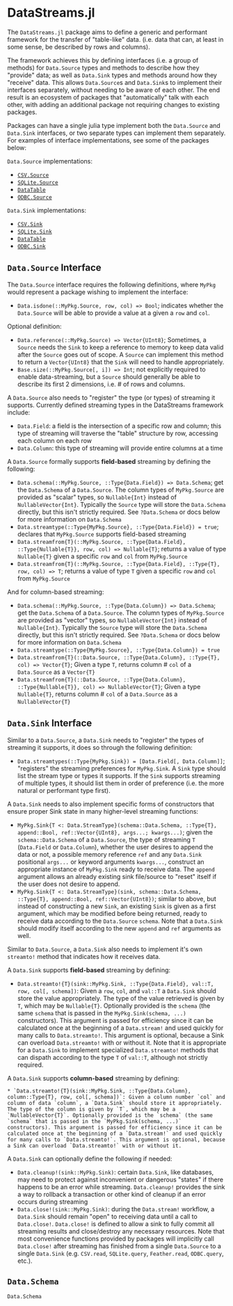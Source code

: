 # DataStreams.jl

The `DataStreams.jl` package aims to define a generic and performant framework for the transfer of "table-like" data. (i.e. data that can, at least in some sense, be described by rows and columns).

The framework achieves this by defining interfaces (i.e. a group of methods) for `Data.Source` types and methods to describe how they "provide" data; as well as `Data.Sink` types and methods around how they "receive" data. This allows `Data.Source`s and `Data.Sink`s to implement their interfaces separately, without needing to be aware of each other. The end result is an ecosystem of packages that "automatically" talk with each other, with adding an additional package not requiring changes to existing packages.

Packages can have a single julia type implement both the `Data.Source` and `Data.Sink` interfaces, or two separate types can implement them separately. For examples of interface implementations, see some of the packages below:

`Data.Source` implementations:
  * [`CSV.Source`](https://github.com/JuliaData/CSV.jl/blob/master/src/Source.jl)
  * [`SQLite.Source`](https://github.com/JuliaDB/SQLite.jl/blob/master/src/Source.jl)
  * [`DataTable`](https://github.com/JuliaData/DataStreams.jl/blob/master/src/DataStreams.jl#L251)
  * [`ODBC.Source`](https://github.com/JuliaDB/ODBC.jl/blob/master/src/Source.jl)

`Data.Sink` implementations:
  * [`CSV.Sink`](https://github.com/JuliaData/CSV.jl/blob/master/src/Sink.jl)
  * [`SQLite.Sink`](https://github.com/JuliaDB/SQLite.jl/blob/master/src/Sink.jl)
  * [`DataTable`](https://github.com/JuliaData/DataStreams.jl/blob/master/src/DataStreams.jl#L287)
  * [`ODBC.Sink`](https://github.com/JuliaDB/ODBC.jl/blob/master/src/Sink.jl)

## `Data.Source` Interface

The `Data.Source` interface requires the following definitions, where `MyPkg` would represent a package wishing to implement the interface:

  * `Data.isdone(::MyPkg.Source, row, col) => Bool`; indicates whether the `Data.Source` will be able to provide a value at a given a `row` and `col`.

Optional definition:

  * `Data.reference(::MyPkg.Source) => Vector{UInt8}`; Sometimes, a `Source` needs the `Sink` to keep a reference to memory to keep data valid after the `Source` goes out of scope. A `Source` can implement this method to return a `Vector{UInt8}` that the `Sink` will need to handle appropriately.
  * `Base.size(::MyPkg.Source[, i]) => Int`; not explicitly required to enable data-streaming, but a `Source` should generally be able to describe its first 2 dimensions, i.e. # of rows and columns.

A `Data.Source` also needs to "register" the type (or types) of streaming it supports. Currently defined streaming types in the DataStreams framework include:

  * `Data.Field`: a field is the intersection of a specific row and column; this type of streaming will traverse the "table" structure by row, accessing each column on each row
  * `Data.Column`: this type of streaming will provide entire columns at a time

A `Data.Source` formally supports **field-based** streaming by defining the following:

  * `Data.schema(::MyPkg.Source, ::Type{Data.Field}) => Data.Schema`; get the `Data.Schema` of a `Data.Source`. The column types of `MyPkg.Source` are provided as "scalar" types, so `Nullable{Int}` instead of `NullableVector{Int}`. Typically the `Source` type will store the `Data.Schema` directly, but this isn't strictly required. See `?Data.Schema` or docs below for more information on `Data.Schema`
  * `Data.streamtype(::Type{MyPkg.Source}, ::Type{Data.Field}) = true`; declares that `MyPkg.Source` supports field-based streaming
  * `Data.streamfrom{T}(::MyPkg.Source, ::Type{Data.Field}, ::Type{Nullable{T}}, row, col) => Nullable{T}`; returns a value of type `Nullable{T}` given a specific `row` and `col` from `MyPkg.Source`
  * `Data.streamfrom{T}(::MyPkg.Source, ::Type{Data.Field}, ::Type{T}, row, col) => T`; returns a value of type `T` given a specific `row` and `col` from `MyPkg.Source`

And for column-based streaming:

  * `Data.schema(::MyPkg.Source, ::Type{Data.Column}) => Data.Schema`; get the `Data.Schema` of a `Data.Source`. The column types of `MyPkg.Source` are provided as "vector" types, so `NullableVector{Int}` instead of `Nullable{Int}`. Typically the `Source` type will store the `Data.Schema` directly, but this isn't strictly required. See `?Data.Schema` or docs below for more information on `Data.Schema`
  * `Data.streamtype(::Type{MyPkg.Source}, ::Type{Data.Column}) = true`  
  * `Data.streamfrom{T}(::Data.Source, ::Type{Data.Column}, ::Type{T}, col) => Vector{T}`; Given a type `T`, returns column # `col` of a `Data.Source` as a `Vector{T}`
  * `Data.streamfrom{T}(::Data.Source, ::Type{Data.Column}, ::Type{Nullable{T}}, col) => NullableVector{T}`; Given a type `Nullable{T}`, returns column # `col` of a `Data.Source` as a `NullableVector{T}`

## `Data.Sink` Interface

Similar to a `Data.Source`, a `Data.Sink` needs to "register" the types of streaming it supports, it does so through the following definition:

  * `Data.streamtypes(::Type{MyPkg.Sink}) = [Data.Field[, Data.Column]]`; "registers" the streaming preferences for `MyPkg.Sink`. A `Sink` type should list the stream type or types it supports. If the `Sink` supports streaming of multiple types, it should list them in order of preference (i.e. the more natural or performant type first).

A `Data.Sink` needs to also implement specific forms of constructors that ensure proper Sink state in many higher-level streaming functions:

  * `MyPkg.Sink{T <: Data.StreamType}(schema::Data.Schema, ::Type{T}, append::Bool, ref::Vector{UInt8}, args...; kwargs...)`; given the `schema::Data.Schema` of a `Data.Source`, the type of streaming `T` (`Data.Field` or `Data.Column`), whether the user desires to append the data or not, a possible memory reference `ref` and any `Data.Sink` positional `args...` or keyword arguments `kwargs...`, construct an appropriate instance of `MyPkg.Sink` ready to receive data. The `append` argument allows an already existing sink file/source to "reset" itself if the user does not desire to append.
  * `MyPkg.Sink{T <: Data.StreamType}(sink, schema::Data.Schema, ::Type{T}, append::Bool, ref::Vector{UInt8})`; similar to above, but instead of constructing a new `Sink`, an existing `Sink` is given as a first argument, which may be modified before being returned, ready to receive data according to the `Data.Source` `schema`. Note that a `Data.Sink` should modify itself according to the new `append` and `ref` arguments as well.

Similar to `Data.Source`, a `Data.Sink` also needs to implement it's own `streamto!` method that indicates how it receives data.

A `Data.Sink` supports **field-based** streaming by defining:

  * `Data.streamto!{T}(sink::MyPkg.Sink, ::Type{Data.Field}, val::T, row, col[, schema])`: Given a `row`, `col`, and `val::T` a `Data.Sink` should store the value appropriately. The type of the value retrieved is given by `T`, which may be `Nullable{T}`. Optionally provided is the `schema` (the same `schema` that is passed in the `MyPkg.Sink(schema, ...)` constructors). This argument is passed for efficiency since
  it can be calculated once at the beginning of a `Data.stream!` and used quickly for many calls to `Data.streamto!`. This argument is optional, because a Sink can overload `Data.streamto!` with or without it. Note that it is appropriate for a `Data.Sink` to implement specialized `Data.streamto!` methods that can dispath according to the type `T` of `val::T`, although not strictly required.

A `Data.Sink` supports **column-based** streaming by defining:

    * `Data.streamto!{T}(sink::MyPkg.Sink, ::Type{Data.Column}, column::Type{T}, row, col[, schema])`: Given a column number `col` and column of data `column`, a `Data.Sink` should store it appropriately. The type of the column is given by `T`, which may be a `NullableVector{T}`. Optionally provided is the `schema` (the same `schema` that is passed in the `MyPkg.Sink(schema, ...)` constructors). This argument is passed for efficiency since it can be calculated once at the beginning of a `Data.stream!` and used quickly for many calls to `Data.streamto!`. This argument is optional, because a Sink can overload `Data.streamto!` with or without it.


A `Data.Sink` can optionally define the following if needed:

  * `Data.cleanup!(sink::MyPkg.Sink)`: certain `Data.Sink`, like databases, may need to protect against inconvenient or dangerous "states" if there happens to be an error while streaming. `Data.cleanup!` provides the sink a way to rollback a transaction or other kind of cleanup if an error occurs during streaming
  * `Data.close!(sink::MyPkg.Sink)`: during the `Data.stream!` workflow, a `Data.Sink` should remain "open" to receiving data until a call to `Data.close!`. `Data.close!` is defined to allow a sink to fully commit all streaming results and close/destroy any necessary resources. Note that most convenience functions provided by packages will implicitly call `Data.close!` after streaming has finished from a single `Data.Source` to a single `Data.Sink` (e.g. `CSV.read`, `SQLite.query`, `Feather.read`, `ODBC.query`, etc.).


## `Data.Schema`

```@docs
Data.Schema
```
